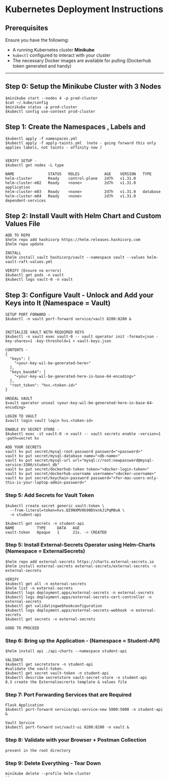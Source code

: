 # Kubernetes Deployment Instructions

## Prerequisites
Ensure you have the following:
- A running Kubernetes cluster **Minikube** 
- `kubectl` configured to interact with your cluster
- The necessary Docker images are available for pulling (Dockerhub token generated and handy)

---
## Step 0: Setup the Minikube Cluster with 3 Nodes
```
$minikube start --nodes 4 -p prod-cluster
$cat ~/.kube/config 
$minikube status -p prod-cluster
$kubectl config use-context prod-cluster
```

## Step 1: Create the Namespaces , Labels and 
```
$kubectl apply -f namespaces.yml 
$kubectl apply -f apply-taints.yml  (note - going forward this only applies labels, not taints - affinity now )


VERIFY SETUP - 
$kubectl get nodes -L type   

NAME               STATUS   ROLES           AGE    VERSION   TYPE
helm-cluster       Ready    control-plane   2d7h   v1.31.0   
helm-cluster-m02   Ready    <none>          2d7h   v1.31.0   application
helm-cluster-m03   Ready    <none>          2d7h   v1.31.0   database
helm-cluster-m04   Ready    <none>          2d7h   v1.31.0   dependent-services

```

## Step 2: Install Vault with Helm Chart and Custom Values File 
```
ADD TO REPO
$helm repo add hashicorp https://helm.releases.hashicorp.com
$helm repo update

INSTALL
$helm install vault hashicorp/vault --namespace vault --values helm-vault-raft-values.yml

VERIFY (Ensure no errors)
$kubectl get pods -n vault
$kubectl logs vault-0 -n vault
```

## Step 3: Configure Vault - Unlock and Add your Keys into It (Namespace = Vault)
```
SETUP PORT FORWARD - 
$kubectl -n vault port-forward service/vault 8200:8200 &


INITIALIZE VAULT WITH REQUIRED KEYS 
$kubectl -n vault exec vault-0 -- vault operator init -format=json -key-shares=1 -key-threshold=1 > vault-keys.json

CONTENTS - 
{
  "keys": [
    "<your-key-wil-be-generated-here>"
  ],
  "keys_base64": [
    "<your-key-wil-be-generated-here-in-base-64-encoding>"
  ],
  "root_token": "hvs.<token-id>"
}

UNSEAL VAULT
$vault operator unseal <your-key-wil-be-generated-here-in-base-64-encoding>

LOGIN TO VAULT 
$vault login vault login hvs.<token-id>

ENABLE KV SECRET STORE - 
$kubectl exec -it vault-0 -n vault -- vault secrets enable -version=1 -path=secret kv

ADD YOUR SECRETS
vault kv put secret/mysql-root-password password="<password>"
vault kv put secret/mysql-database name="<db-name>"
vault kv put secret/mysql-url url="mysql://root:newpassword@mysql-service:3306/student_db"
vault kv put secret/dockerhub-token token="<docker-login-token>"
vault kv put secret/dockerhub-username username="<docker-username>"
vault kv put secret/keychain-password password="<for-mac-users-only-this-is-your-laptop-admin-password>"
```

### Step 5: Add Secrets for Vault Token
```
$kubectl create secret generic vault-token \
  --from-literal=token=hvs.QI9NXMV0k90DVxnkJiPqM8uA \
  -n student-api

$kubectl get secrets -n student-api                  
NAME          TYPE     DATA   AGE
vault-token   Opaque   1      21s. -> CREATED

```

### Step 5: Install External-Secrets Operator using Helm-Charts (Namespace = ExternalSecrets)
```
$helm repo add external-secrets https://charts.external-secrets.io
$helm install external-secrets external-secrets/external-secrets -n external-secrets

VERIFY
$kubectl get all -n external-secrets
$helm list -n external-secrets
$kubectl logs deployment.apps/external-secrets -n external-secrets
$kubectl logs deployment.apps/external-secrets-cert-controller -n external-secrets
$kubectl get validatingwebhookconfiguration
$kubectl logs deployment.apps/external-secrets-webhook -n external-secrets
$kubectl get secrets -n external-secrets        

GOOD TO PROCEED
```


### Step 6: Bring up the Application - (Namespace = Student-API)
```
$helm install api ./api-charts --namespace student-api

VALIDATE
$kubectl get secretstore -n student-api
#validate the vault-token.
$kubectl get secret vault-token -n student-api 
$kubectl describe secretstore vault-secret-store -n student-api
8.3 create the Externalsecrerts template & values file
```

### Step 7: Port Forwarding Services that are Required 
```
Flask Application  
$kubectl port-forward service/api-service-new 5000:5000 -n student-api  &

Vault Service 
$kubectl port-forward svc/vault-ui 8200:8200 -n vault &
```

### Step 8: Validate with your Browser + Postman Collection
```
present in the root directory
```

### Step 9: Delete Everything  - Tear Down
```
minikube delete --profile helm-cluster
``